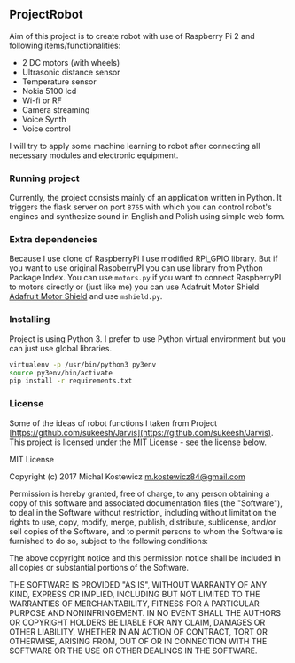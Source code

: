 ## ProjectRobot

Aim of this project is to create robot with use of Raspberry Pi 2 and 
following items/functionalities:
- 2 DC motors (with wheels)
- Ultrasonic distance sensor
- Temperature sensor
- Nokia 5100 lcd 
- Wi-fi or RF 
- Camera streaming
- Voice Synth
- Voice control

I will try to apply some machine learning to robot after connecting all necessary modules and electronic equipment. 

### Running project
Currently, the project consists mainly of an application written in Python. It triggers the flask server on port `8765` with which you can control robot's engines and synthesize sound in English and Polish using simple web form.

### Extra dependencies
Because I use clone of RaspberryPi I use modified RPi_GPIO library. But if you want to use original RaspberryPI you can use library from Python Package Index.
You can use `motors.py` if you want to connect RaspberryPI to motors directly or (just like me) you can use Adafruit Motor Shield [Adafruit Motor Shield](https://www.adafruit.com/product/81) and use `mshield.py`.

### Installing 
Project is using Python 3. I prefer to use Python virtual environment but you can just use global libraries.
```sh 
virtualenv -p /usr/bin/python3 py3env
source py3env/bin/activate
pip install -r requirements.txt
```
### License
Some of the ideas of robot functions I taken from Project [https://github.com/sukeesh/Jarvis](https://github.com/sukeesh/Jarvis).
This project is licensed under the MIT License - see the license below.

MIT License

Copyright (c) 2017 Michal Kostewicz <m.kostewicz84@gmail.com>

Permission is hereby granted, free of charge, to any person obtaining a copy
of this software and associated documentation files (the "Software"), to deal
in the Software without restriction, including without limitation the rights
to use, copy, modify, merge, publish, distribute, sublicense, and/or sell
copies of the Software, and to permit persons to whom the Software is
furnished to do so, subject to the following conditions:

The above copyright notice and this permission notice shall be included in all
copies or substantial portions of the Software.

THE SOFTWARE IS PROVIDED "AS IS", WITHOUT WARRANTY OF ANY KIND, EXPRESS OR
IMPLIED, INCLUDING BUT NOT LIMITED TO THE WARRANTIES OF MERCHANTABILITY,
FITNESS FOR A PARTICULAR PURPOSE AND NONINFRINGEMENT. IN NO EVENT SHALL THE
AUTHORS OR COPYRIGHT HOLDERS BE LIABLE FOR ANY CLAIM, DAMAGES OR OTHER
LIABILITY, WHETHER IN AN ACTION OF CONTRACT, TORT OR OTHERWISE, ARISING FROM,
OUT OF OR IN CONNECTION WITH THE SOFTWARE OR THE USE OR OTHER DEALINGS IN THE
SOFTWARE.
